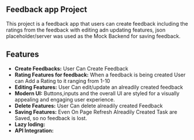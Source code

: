 ## Feedback app Project

This project is a feedback app that users can create feedback including the ratings from the feedback with editing adn updating features, json placeholder/server was used as the Mock Backend for saving feedback.

## Features

- **Create Feedbacks:** User Can Create Feedback
- **Rating Features for feedback:** When a feedback is being created User can Add a Rating to it ranging from 1-10
- **Editing Features:** User Can edit/update an alreadily created feedback
- **Modern UI:** Buttons,inputs and the overall UI are styled for a visually appealing and engaging user experience.
- **Delete Features:** User Can delete alreadily created Feedback
- **Saving Features:** Even On Page Refresh Alreadily Created Task are Saved, so no feedback is lost.
- **Lazy loding:**
- **API Integration:** 
